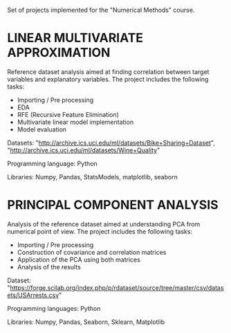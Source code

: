 Set of projects implemented for the "Numerical Methods" course.

# LINEAR MULTIVARIATE APPROXIMATION
Reference dataset analysis aimed at finding correlation between target variables and explanatory variables. The project includes the following tasks:
- Importing / Pre processing
- EDA
- RFE (Recursive Feature Elimination)
- Multivariate linear model implementation
- Model evaluation

Datasets: "http://archive.ics.uci.edu/ml/datasets/Bike+Sharing+Dataset", "http://archive.ics.uci.edu/ml/datasets/Wine+Quality"

Programming language: Python

Libraries: Numpy, Pandas, StatsModels, matplotlib, seaborn

# PRINCIPAL COMPONENT ANALYSIS

Analysis of the reference dataset aimed at understanding PCA from numerical point of view. The project includes the following tasks:

- Importing / Pre processing
- Construction of covariance and correlation matrices
- Application of the PCA using both matrices
- Analysis of the results

Dataset: "https://forge.scilab.org/index.php/p/rdataset/source/tree/master/csv/datasets/USArrests.csv"

Programming languages: Python

Libraries: Numpy, Pandas, Seaborn, Sklearn, Matplotlib
